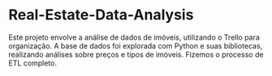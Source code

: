 # Real-Estate-Data-Analysis
Este projeto envolve a análise de dados de imóveis, utilizando o Trello para organização. A base de dados foi explorada com Python e suas bibliotecas, realizando análises sobre preços e tipos de imóveis. Fizemos o processo de ETL completo.

